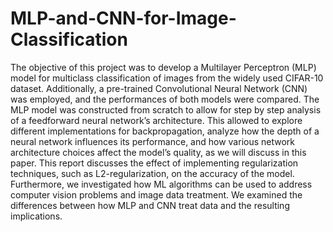# MLP-and-CNN-for-Image-Classification

The objective of this project was to develop a Multilayer Perceptron (MLP) model for
multiclass classification of images from the widely used CIFAR-10 dataset. Additionally, a
pre-trained Convolutional Neural Network (CNN) was employed, and the performances of both
models were compared. The MLP model was constructed from scratch to allow for step by
step analysis of a feedforward neural network’s architecture. This allowed to explore different
implementations for backpropagation, analyze how the depth of a neural network influences its
performance, and how various network architecture choices affect the model’s quality, as we will
discuss in this paper. This report discusses the effect of implementing regularization techniques,
such as L2-regularization, on the accuracy of the model. Furthermore, we investigated how ML
algorithms can be used to address computer vision problems and image data treatment. We
examined the differences between how MLP and CNN treat data and the resulting implications.
